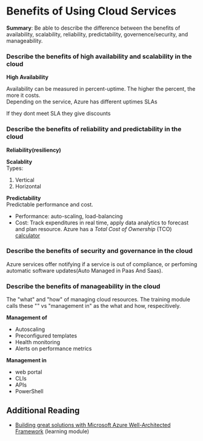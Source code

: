 # Benefits of Using Cloud Services

**Summary**: Be able to describe the difference between the benefits of availability, scalability, reliability, predictability, governence/security, and manageability.

### Describe the benefits of high availability and scalability in the cloud
**High Availability**  

Availability can be measured in percent-uptime. The higher the percent, the more it costs.  
Depending on the service, Azure has different uptimes SLAs

If they dont meet SLA they give discounts


### Describe the benefits of reliability and predictability in the cloud
**Reliability(resiliency)**  

**Scalablity**  
  Types: 
1. Vertical  
2. Horizontal  

**Predictability**  
Predictable performance and cost.  

- Performance: auto-scaling, load-balancing 
- Cost: Track expenditures in real time, apply data analytics to forecast and plan resource. Azure has a _Total Cost of Ownership_ (TCO) [calculator](https://azure.microsoft.com/en-us/pricing/tco/calculator/) 

### Describe the benefits of security and governance in the cloud
Azure services offer notifying if a service is out of compliance, or perfoming automatic software updates(Auto Managed in Paas And Saas).  

### Describe the benefits of manageability in the cloud
The "what" and "how" of managing cloud resources. The training module calls these "" vs "management in" as the what and how, respecitively.  

**Management of**
- Autoscaling
- Preconfigured templates
- Health monitoring
- Alerts on performance metrics

**Management in**
- web portal
- CLIs
- APIs 
- PowerShell

## Additional Reading  

- [Building great solutions with Microsoft Azure Well-Architected Framework](https://learn.microsoft.com/en-us/training/paths/azure-well-architected-framework/) (learning module)
